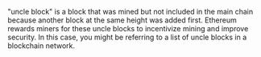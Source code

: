 "uncle block" is a block that was mined but not included in the main chain because another block at the same height was added first. Ethereum rewards miners for these uncle blocks to incentivize mining and improve security. In this case, you might be referring to a list of uncle blocks in a blockchain network.